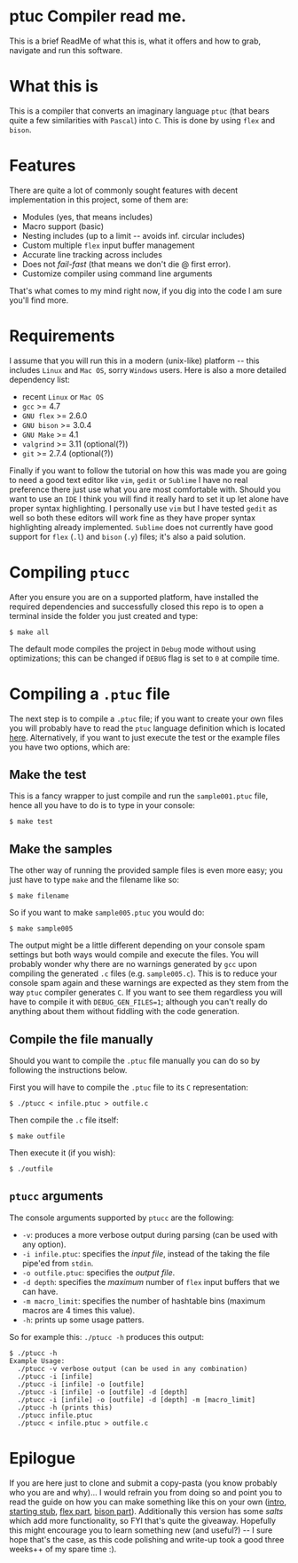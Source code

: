 # ptuc Compiler read me.

This is a brief ReadMe of what this is, what it offers and how to grab, 
navigate and run this software.

# What this is

This is a compiler that converts an imaginary language `ptuc` (that bears quite 
a few similarities with `Pascal`) into `C`. This is done by using `flex` and
`bison`.

# Features

There are quite a lot of commonly sought features with decent implementation 
in this project, some of them are:

 * Modules (yes, that means includes)
 * Macro support (basic) 
 * Nesting includes (up to a limit -- avoids inf. circular includes)
 * Custom multiple `flex` input buffer management
 * Accurate line tracking across includes
 * Does not *fail-fast* (that means we don't die @ first error).
 * Customize compiler using command line arguments

That's what comes to my mind right now, if you dig into the code I am sure
you'll find more.

# Requirements

I assume that you will run this in a modern (unix-like) platform
-- this includes `Linux` and `Mac OS`, sorry `Windows` users. Here is also
a more detailed dependency list:

* recent `Linux` or `Mac OS`
* `gcc` >= 4.7
* `GNU flex` >= 2.6.0
* `GNU bison` >= 3.0.4
* `GNU Make` >= 4.1
* `valgrind` >= 3.11 (optional(?))
* `git` >= 2.7.4 (optional(?))

Finally if you want to follow the tutorial on how this was made
you are going to need a good text editor like `vim`,
`gedit` or `Sublime` I have no real preference there just use
what you are most comfortable with. Should you want to use an `IDE`
I think you will find it really hard to set it up let alone have
proper syntax highlighting. I personally use `vim` but I have
tested `gedit` as well so both these editors will work fine
as they have proper syntax highlighting already implemented.
`Sublime` does not currently have good support for `flex` (`.l`)
and `bison` (`.y`) files; it's also a paid solution.


# Compiling `ptucc`

After you ensure you are on a supported platform, have
installed the required dependencies and successfully closed this
repo is to open a terminal inside the folder you just created
and type:

```
$ make all
```

The default mode compiles the project in `Debug` mode without using optimizations; this can be changed
if `DEBUG` flag is set to `0` at compile time.


# Compiling a `.ptuc` file

The next step is to compile a `.ptuc` file; if you want to create your own files you will probably
have to read the `ptuc` language definition which is located [here][5]. Alternatively, if you want to just
execute the test or the example files you have two options, which are:

## Make the test

This is a fancy wrapper to just compile and run the `sample001.ptuc` file, hence all you have to do
is to type in your console:

```
$ make test
```

## Make the samples

The other way of running the provided sample files is even more easy; you just have to type `make` and
the filename like so:

```
$ make filename
```

So if you want to make `sample005.ptuc` you would do:

```
$ make sample005
```

The output might be a little different depending on your console spam settings but
both ways would compile and execute the files. You will probably wonder why there are
no warnings generated by `gcc` upon compiling the generated `.c` files
(e.g. `sample005.c`). This is to reduce your console spam again and these
warnings are expected as they stem from the way `ptuc` compiler generates `C`. 
If you want to see them regardless you will have to compile it with `DEBUG_GEN_FILES=1`; 
although you can't really do anything about them without fiddling with the code generation.

## Compile the file manually

Should you want to compile the `.ptuc` file manually you can do so by following the instructions
below.

First you will have to compile the `.ptuc` file to its `C` representation:
```
$ ./ptucc < infile.ptuc > outfile.c
```
Then compile the `.c` file itself:
```
$ make outfile
```
Then execute it (if you wish):
```
$ ./outfile
```

## `ptucc` arguments

The console arguments supported by `ptucc` are the following:

* `-v`: produces a more verbose output during parsing (can be used with any option).
* `-i infile.ptuc`: specifies the *input file*, instead of the taking the file pipe'ed from `stdin`.
* `-o outfile.ptuc`: specifies the *output file*.
* `-d depth`: specifies the *maximum* number of `flex` input buffers that we can have.
* `-m macro_limit`: specifies the number of hashtable bins (maximum macros are 4 times this value).
* `-h`: prints up some usage patters.

So for example this: `./ptucc -h` produces this output:

```
$ ./ptucc -h
Example Usage:
  ./ptucc -v verbose output (can be used in any combination)
  ./ptucc -i [infile]
  ./ptucc -i [infile] -o [outfile]
  ./ptucc -i [infile] -o [outfile] -d [depth]
  ./ptucc -i [infile] -o [outfile] -d [depth] -m [macro_limit]
  ./ptucc -h (prints this)
  ./ptucc infile.ptuc
  ./ptucc < infile.ptuc > outfile.c
```

# Epilogue

If you are here just to clone and submit a copy-pasta (you know probably who you are and
why)... I would refrain you from doing so and point you to read the guide on how you
can make something like this on your own ([intro][1], [starting stub][2], [flex part][3],
[bison part][4]). Additionally this version has some *salts* which add more functionality,
so FYI that's quite the giveaway. Hopefully this might encourage you to learn something new
(and useful?) -- I sure hope that's the case, as this code polishing and write-up took a
good three weeks++ of my spare time :).

[1]: docs/intro.md
[2]: docs/ptuc_start.md
[3]: docs/ptuc_lexer.md
[4]: docs/ptuc_parser.md
[5]: docs/ptuc_spec.md





 
 


